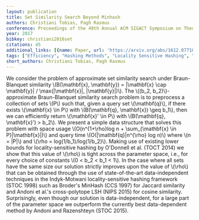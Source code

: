 ```yaml
---
layout: publication
title: Set Similarity Search Beyond Minhash
authors: Christiani Tobias, Pagh Rasmus
conference: Proceedings of the 49th Annual ACM SIGACT Symposium on Theory of Computing
year: 2017
bibkey: christiani2016set
citations: 45
additional_links: [{name: Paper, url: 'https://arxiv.org/abs/1612.07710'}]
tags: ["Efficiency", "Hashing Methods", "Locality Sensitive Hashing", "Similarity Search"]
short_authors: Christiani Tobias, Pagh Rasmus
---
```

We consider the problem of approximate set similarity search under
Braun-Blanquet similarity \\(B(\mathbf\{x\}, \mathbf\{y\}) = |\mathbf\{x\} \cap
\mathbf\{y\}| / \max(|\mathbf\{x\}|, |\mathbf\{y\}|)\\). The \\((b_2, b_2)\\)-approximate
Braun-Blanquet similarity search problem is to preprocess a collection of sets
\\(P\\) such that, given a query set \\(\mathbf\{q\}\\), if there exists \\(\mathbf\{x\} \in
P\\) with \\(B(\mathbf\{q\}, \mathbf\{x\}) \geq b_1\\), then we can efficiently return
\\(\mathbf\{x\}' \in P\\) with \\(B(\mathbf\{q\}, \mathbf\{x\}') > b_2\\).
  We present a simple data structure that solves this problem with space usage
\\(O(n^\{1+\rho\}log n + \sum_\{\mathbf\{x\} \in P\}|\mathbf\{x\}|)\\) and query time
\\(O(|\mathbf\{q\}|n^\{\rho\} log n)\\) where \\(n = |P|\\) and \\(\rho =
log(1/b_1)/log(1/b_2)\\). Making use of existing lower bounds for
locality-sensitive hashing by O'Donnell et al. (TOCT 2014) we show that this
value of \\(\rho\\) is tight across the parameter space, i.e., for every choice of
constants \\(0 < b_2 < b_1 < 1\\).
  In the case where all sets have the same size our solution strictly improves
upon the value of \\(\rho\\) that can be obtained through the use of
state-of-the-art data-independent techniques in the Indyk-Motwani
locality-sensitive hashing framework (STOC 1998) such as Broder's MinHash (CCS
1997) for Jaccard similarity and Andoni et al.'s cross-polytope LSH (NIPS 2015)
for cosine similarity. Surprisingly, even though our solution is
data-independent, for a large part of the parameter space we outperform the
currently best data-dependent method by Andoni and Razenshteyn (STOC 2015).